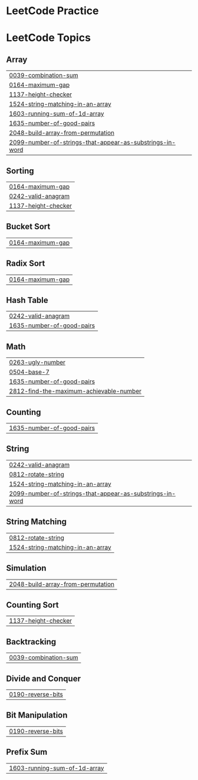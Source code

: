 # LeetCode Practice

<!---LeetCode Topics Start-->
# LeetCode Topics
## Array
|  |
| ------- |
| [0039-combination-sum](https://github.com/hishamc18/LeetCode/tree/master/0039-combination-sum) |
| [0164-maximum-gap](https://github.com/hishamc18/LeetCode/tree/master/0164-maximum-gap) |
| [1137-height-checker](https://github.com/hishamc18/LeetCode/tree/master/1137-height-checker) |
| [1524-string-matching-in-an-array](https://github.com/hishamc18/LeetCode/tree/master/1524-string-matching-in-an-array) |
| [1603-running-sum-of-1d-array](https://github.com/hishamc18/LeetCode/tree/master/1603-running-sum-of-1d-array) |
| [1635-number-of-good-pairs](https://github.com/hishamc18/LeetCode/tree/master/1635-number-of-good-pairs) |
| [2048-build-array-from-permutation](https://github.com/hishamc18/LeetCode/tree/master/2048-build-array-from-permutation) |
| [2099-number-of-strings-that-appear-as-substrings-in-word](https://github.com/hishamc18/LeetCode/tree/master/2099-number-of-strings-that-appear-as-substrings-in-word) |
## Sorting
|  |
| ------- |
| [0164-maximum-gap](https://github.com/hishamc18/LeetCode/tree/master/0164-maximum-gap) |
| [0242-valid-anagram](https://github.com/hishamc18/LeetCode/tree/master/0242-valid-anagram) |
| [1137-height-checker](https://github.com/hishamc18/LeetCode/tree/master/1137-height-checker) |
## Bucket Sort
|  |
| ------- |
| [0164-maximum-gap](https://github.com/hishamc18/LeetCode/tree/master/0164-maximum-gap) |
## Radix Sort
|  |
| ------- |
| [0164-maximum-gap](https://github.com/hishamc18/LeetCode/tree/master/0164-maximum-gap) |
## Hash Table
|  |
| ------- |
| [0242-valid-anagram](https://github.com/hishamc18/LeetCode/tree/master/0242-valid-anagram) |
| [1635-number-of-good-pairs](https://github.com/hishamc18/LeetCode/tree/master/1635-number-of-good-pairs) |
## Math
|  |
| ------- |
| [0263-ugly-number](https://github.com/hishamc18/LeetCode/tree/master/0263-ugly-number) |
| [0504-base-7](https://github.com/hishamc18/LeetCode/tree/master/0504-base-7) |
| [1635-number-of-good-pairs](https://github.com/hishamc18/LeetCode/tree/master/1635-number-of-good-pairs) |
| [2812-find-the-maximum-achievable-number](https://github.com/hishamc18/LeetCode/tree/master/2812-find-the-maximum-achievable-number) |
## Counting
|  |
| ------- |
| [1635-number-of-good-pairs](https://github.com/hishamc18/LeetCode/tree/master/1635-number-of-good-pairs) |
## String
|  |
| ------- |
| [0242-valid-anagram](https://github.com/hishamc18/LeetCode/tree/master/0242-valid-anagram) |
| [0812-rotate-string](https://github.com/hishamc18/LeetCode/tree/master/0812-rotate-string) |
| [1524-string-matching-in-an-array](https://github.com/hishamc18/LeetCode/tree/master/1524-string-matching-in-an-array) |
| [2099-number-of-strings-that-appear-as-substrings-in-word](https://github.com/hishamc18/LeetCode/tree/master/2099-number-of-strings-that-appear-as-substrings-in-word) |
## String Matching
|  |
| ------- |
| [0812-rotate-string](https://github.com/hishamc18/LeetCode/tree/master/0812-rotate-string) |
| [1524-string-matching-in-an-array](https://github.com/hishamc18/LeetCode/tree/master/1524-string-matching-in-an-array) |
## Simulation
|  |
| ------- |
| [2048-build-array-from-permutation](https://github.com/hishamc18/LeetCode/tree/master/2048-build-array-from-permutation) |
## Counting Sort
|  |
| ------- |
| [1137-height-checker](https://github.com/hishamc18/LeetCode/tree/master/1137-height-checker) |
## Backtracking
|  |
| ------- |
| [0039-combination-sum](https://github.com/hishamc18/LeetCode/tree/master/0039-combination-sum) |
## Divide and Conquer
|  |
| ------- |
| [0190-reverse-bits](https://github.com/hishamc18/LeetCode/tree/master/0190-reverse-bits) |
## Bit Manipulation
|  |
| ------- |
| [0190-reverse-bits](https://github.com/hishamc18/LeetCode/tree/master/0190-reverse-bits) |
## Prefix Sum
|  |
| ------- |
| [1603-running-sum-of-1d-array](https://github.com/hishamc18/LeetCode/tree/master/1603-running-sum-of-1d-array) |
<!---LeetCode Topics End-->